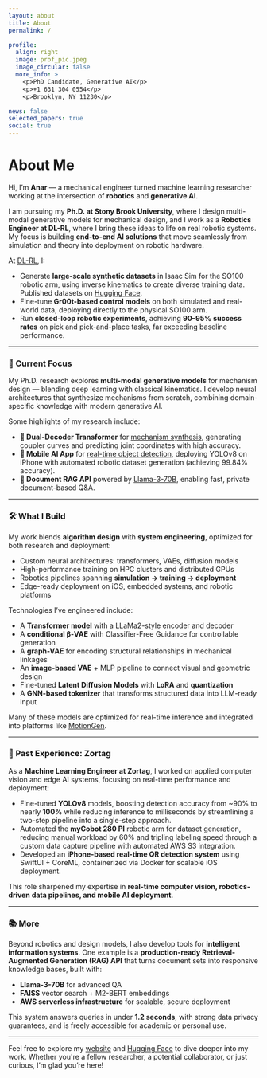 ```yaml
---
layout: about
title: About
permalink: /

profile:
  align: right
  image: prof_pic.jpeg
  image_circular: false
  more_info: >
    <p>PhD Candidate, Generative AI</p>
    <p>+1 631 304 0554</p>
    <p>Brooklyn, NY 11230</p>

news: false
selected_papers: true
social: true
---
```


# About Me

Hi, I’m **Anar** — a mechanical engineer turned machine learning researcher working at the intersection of **robotics** and **generative AI**.

I am pursuing my **Ph.D. at Stony Brook University**, where I design multi-modal generative models for mechanical design, and I work as a **Robotics Engineer at DL-RL**, where I bring these ideas to life on real robotic systems. My focus is building **end-to-end AI solutions** that move seamlessly from simulation and theory into deployment on robotic hardware.

At [DL-RL](https://anarnuri.github.io/projects/12_project/), I:

- Generate **large-scale synthetic datasets** in Isaac Sim for the SO100 robotic arm, using inverse kinematics to create diverse training data. Published datasets on [Hugging Face](https://huggingface.co/anurizada).
- Fine-tune **Gr00t-based control models** on both simulated and real-world data, deploying directly to the physical SO100 arm.
- Run **closed-loop robotic experiments**, achieving **90–95% success rates** on pick and pick-and-place tasks, far exceeding baseline performance.

---

### 🔬 Current Focus

My Ph.D. research explores **multi-modal generative models** for mechanism design — blending deep learning with classical kinematics. I develop neural architectures that synthesize mechanisms from scratch, combining domain-specific knowledge with modern generative AI.

Some highlights of my research include:

- **🧠 Dual-Decoder Transformer** for [mechanism synthesis](https://anarnuri.github.io/projects/9_project/), generating coupler curves and predicting joint coordinates with high accuracy.
- **📱 Mobile AI App** for [real-time object detection](https://anarnuri.github.io/projects/10_project/), deploying YOLOv8 on iPhone with automated robotic dataset generation (achieving 99.84% accuracy).
- **📄 Document RAG API** powered by [Llama-3-70B](https://anarnuri.github.io/projects/11_project/), enabling fast, private document-based Q&A.

---

### 🛠️ What I Build

My work blends **algorithm design** with **system engineering**, optimized for both research and deployment:

- Custom neural architectures: transformers, VAEs, diffusion models
- High-performance training on HPC clusters and distributed GPUs
- Robotics pipelines spanning **simulation → training → deployment**
- Edge-ready deployment on iOS, embedded systems, and robotic platforms

Technologies I’ve engineered include:

- A **Transformer model** with a LLaMa2-style encoder and decoder
- A **conditional β-VAE** with Classifier-Free Guidance for controllable generation
- A **graph-VAE** for encoding structural relationships in mechanical linkages
- An **image-based VAE** + MLP pipeline to connect visual and geometric design
- Fine-tuned **Latent Diffusion Models** with **LoRA** and **quantization**
- A **GNN-based tokenizer** that transforms structured data into LLM-ready input

Many of these models are optimized for real-time inference and integrated into platforms like [MotionGen](https://motiongen.io).

---

### 🏢 Past Experience: Zortag

As a **Machine Learning Engineer at Zortag**, I worked on applied computer vision and edge AI systems, focusing on real-time performance and deployment:

- Fine-tuned **YOLOv8** models, boosting detection accuracy from ~90% to nearly **100%** while reducing inference to milliseconds by streamlining a two-step pipeline into a single-step approach.
- Automated the **myCobot 280 PI** robotic arm for dataset generation, reducing manual workload by 60% and tripling labeling speed through a custom data capture pipeline with automated AWS S3 integration.
- Developed an **iPhone-based real-time QR detection system** using SwiftUI + CoreML, containerized via Docker for scalable iOS deployment.

This role sharpened my expertise in **real-time computer vision, robotics-driven data pipelines, and mobile AI deployment**.

---

### 📚 More

Beyond robotics and design models, I also develop tools for **intelligent information systems**. One example is a **production-ready Retrieval-Augmented Generation (RAG) API** that turns document sets into responsive knowledge bases, built with:

- **Llama-3-70B** for advanced QA
- **FAISS** vector search + M2-BERT embeddings
- **AWS serverless infrastructure** for scalable, secure deployment

This system answers queries in under **1.2 seconds**, with strong data privacy guarantees, and is freely accessible for academic or personal use.

---

Feel free to explore my [website](https://anarnuri.github.io) and [Hugging Face](https://huggingface.co/anurizada) to dive deeper into my work. Whether you're a fellow researcher, a potential collaborator, or just curious, I’m glad you’re here!
